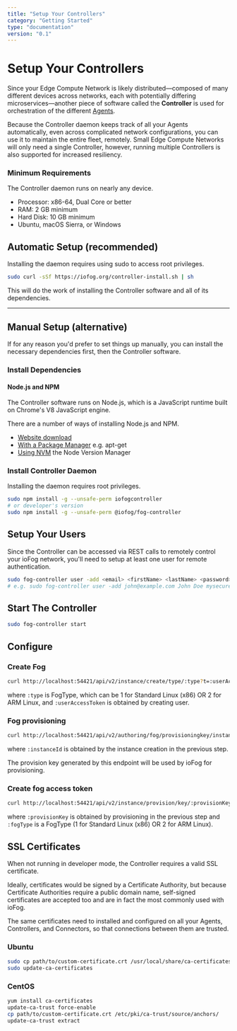 ```yaml
---
title: "Setup Your Controllers"
category: "Getting Started"
type: "documentation"
version: "0.1"
---
```


# Setup Your Controllers
Since your Edge Compute Network is likely distributed—composed of many different devices across networks, each with potentially differing microservices—another piece of software called the **Controller** is used for orchestration of the different [Agents](agent-overview).

Because the Controller daemon keeps track of all your Agents automatically, even across complicated network configurations, you can use it to maintain the entire fleet, remotely. Small Edge Compute Networks will only need a single Controller, however, running multiple Controllers is also supported for increased resiliency.

### Minimum Requirements

The Controller daemon runs on nearly any device.

- Processor: x86-64, Dual Core or better
- RAM: 2 GB minimum
- Hard Disk: 10 GB minimum
- Ubuntu, macOS Sierra, or Windows

## Automatic Setup (recommended)
Installing the daemon requires using sudo to access root privileges.

```bash
sudo curl -sSf https://iofog.org/controller-install.sh | sh
```

This will do the work of installing the Controller software and all of its dependencies.

***

## Manual Setup (alternative)
If for any reason you'd prefer to set things up manually, you can install the necessary dependencies first, then the Controller software.

### Install Dependencies
#### Node.js and NPM
The Controller software runs on Node.js, which is a JavaScript runtime built on Chrome's V8 JavaScript engine.

There are a number of ways of installing Node.js and NPM.

- [Website download](https://nodejs.org/en/download/)
- [With a Package Manager](https://nodejs.org/en/download/package-manager/) e.g. apt-get
- [Using NVM](https://github.com/creationix/nvm#install-script) the Node Version Manager

### Install Controller Daemon
Installing the daemon requires root privileges.

```bash
sudo npm install -g --unsafe-perm iofogcontroller
# or developer's version
sudo npm install -g --unsafe-perm @iofog/fog-controller
```

## Setup Your Users
Since the Controller can be accessed via REST calls to remotely control your ioFog network, you'll need to setup at least one user for remote authentication.

```bash
sudo fog-controller user -add <email> <firstName> <lastName> <password>
# e.g. sudo fog-controller user -add john@example.com John Doe mysecurepassword
```

## Start The Controller
```bash
sudo fog-controller start
```

## Configure

### Create Fog
```bash
curl http://localhost:54421/api/v2/instance/create/type/:type?t=:userAccessToken
```

where `:type` is FogType, which can be 1 for Standard Linux (x86) OR 2 for ARM Linux, and `:userAccessToken` is obtained by creating user.

### Fog provisioning
```bash
curl http://localhost:54421/api/v2/authoring/fog/provisioningkey/instanceid/:instanceId
```

where `:instanceId` is obtained by the instance creation in the previous step.

The provision key generated by this endpoint will be used by ioFog for provisioning.

### Create fog access token
```bash
curl http://localhost:54421/api/v2/instance/provision/key/:provisionKey/fogtype/:fogType
```

where `:provisionKey` is obtained by provisioning in the previous step and `:fogType` is a FogType (1 for Standard Linux (x86) OR 2 for ARM Linux).

## SSL Certificates
When not running in developer mode, the Controller requires a valid SSL certificate.

Ideally, certificates would be signed by a Certificate Authority, but because Certificate Authorities require a public domain name, self-signed certificates are accepted too and are in fact the most commonly used with ioFog.

The same certificates need to installed and configured on all your Agents, Controllers, and Connectors, so that connections between them are trusted.

### Ubuntu
```bash
sudo cp path/to/custom-certificate.crt /usr/local/share/ca-certificates/
sudo update-ca-certificates
```

### CentOS
```bash
yum install ca-certificates
update-ca-trust force-enable
cp path/to/custom-certificate.crt /etc/pki/ca-trust/source/anchors/
update-ca-trust extract
```